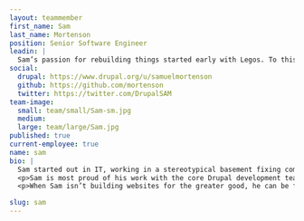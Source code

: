 ```yaml
---
layout: teammember
first_name: Sam
last_name: Mortenson
position: Senior Software Engineer
leadin: |
  Sam’s passion for rebuilding things started early with Legos. To this day he’ll see something intriguing online and will tinker with it until he can figure out how it works.
social:
  drupal: https://www.drupal.org/u/samuelmortenson
  github: https://github.com/mortenson
  twitter: https://twitter.com/DrupalSAM
team-image:
  small: team/small/Sam-sm.jpg
  medium:
  large: team/large/Sam.jpg
published: true
current-employee: true
name: sam
bio: |
  Sam started out in IT, working in a stereotypical basement fixing computers to pay his way through a Medieval English degree. Eventually he realized that he had a knack for programming and started making websites, which led him into a career in tech.
  <p>Sam is most proud of his work with the core Drupal development team to successfully build and release the Media Library in Drupal 8. They started the process in 2016, and traveled to events in Berlin, New York, Boston, and Nashville until its final release in 2018. He’s always wanted to use his technical expertise to help others, so working directly with non-profits using open source software is something he enjoys doing at ThinkShout.
  <p>When Sam isn’t building websites for the greater good, he can be found at home reading, playing piano, or drawing. Or you can ask him to recite part of the Canterbury Tales in Middle English, which we assume must serve some purpose at trivia night.

slug: sam
---
```

